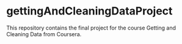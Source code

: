 gettingAndCleaningDataProject
=============================

This repository contains the final project for the course Getting and Cleaning Data from Coursera.
